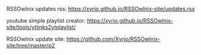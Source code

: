 
RSSOwlnix updates rss: https://xyrio.github.io/RSSOwlnix-site/updates.rss

youtube simple playlist creator: https://xyrio.github.io/RSSOwlnix-site/tools/ytlinks2ytplaylist/

RSSOwlnix update site: https://github.com/Xyrio/RSSOwlnix-site/tree/master/p2
